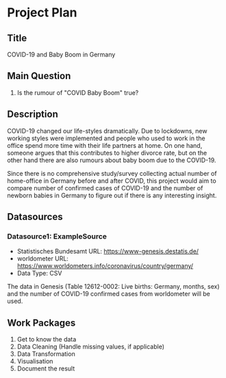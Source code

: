 # Project Plan

## Title
<!-- Give your project a short title. -->
COVID-19 and Baby Boom in Germany

## Main Question

<!-- Think about one main question you want to answer based on the data. -->
1. Is the rumour of "COVID Baby Boom" true?

## Description

<!-- Describe your data science project in max. 200 words. Consider writing about why and how you attempt it. -->
COVID-19 changed our life-styles dramatically. Due to lockdowns, new working styles were implemented and people who used to work in the office spend more time with their life partners at home. On one hand, someone argues that this contributes to higher divorce rate, but on the other hand there are also rumours about baby boom due to the COVID-19.

Since there is no comprehensive study/survey collecting actual number of home-office in Germany before and after COVID, this project would aim to compare number of confirmed cases of COVID-19 and the number of newborn babies in Germany to figure out if there is any interesting insight.

## Datasources

<!-- Describe each datasources you plan to use in a section. Use the prefic "DatasourceX" where X is the id of the datasource. -->

### Datasource1: ExampleSource
* Statistisches Bundesamt URL: https://www-genesis.destatis.de/
* worldometer URL: https://www.worldometers.info/coronavirus/country/germany/
* Data Type: CSV

The data in Genesis (Table 12612-0002: Live births: Germany, months, sex) and the number of COVID-19 confirmed cases from worldometer will be used.

## Work Packages

<!-- List of work packages ordered sequentially, each pointing to an issue with more details. -->
<!--1. Example Issue [#1][i1]-->
<!--[i1]: https://github.com/jvalue/made-template/issues/1-->
1. Get to know the data
2. Data Cleaning (Handle missing values, if applicable)
3. Data Transformation
4. Visualisation
5. Document the result


